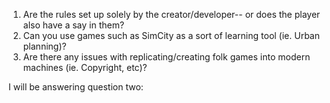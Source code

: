  1) Are the rules set up solely by the creator/developer-- or does the player also have a say in them?
 2) Can you use games such as SimCity as a sort of learning tool (ie. Urban planning)?
 3) Are there any issues with replicating/creating folk games into modern machines (ie. Copyright, etc)?

I will be answering question two:    

